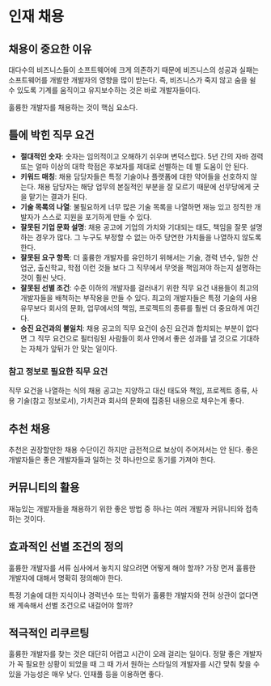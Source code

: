# 인재 채용

## 채용이 중요한 이유

대다수의 비즈니스들이 소프트웨어에 크게 의존하기 때문에 비즈니스의 성공과 실패는 소프트웨어를 개발한 개발자의 영향을 많이 받는다. 즉, 비즈니스가 죽지 않고 숨을 쉴 수 있도록 기계를 움직이고 유지보수하는 것은 바로 개발자들이다.

훌륭한 개발자를 채용하는 것이 핵심 요소다.

## 틀에 박힌 직무 요건

* **절대적인 숫자**: 숫자는 임의적이고 오해하기 쉬우며 변덕스럽다. 5년 간의 자바 경력 또는 얼마 이상의 대학 학점은 후보자를 제대로 선별하는 데 별 도움이 안 된다.
* **키워드 매칭**: 채용 담당자들은 특정 기술이나 플랫폼에 대한 약어들을 선호하지 않는다. 채용 담당자는 해당 업무의 본질적인 부분을 잘 모르기 때문에 선무당에게 굿을 맡기는 결과가 된다.
* **기술 목록의 나열**: 불필요하게 너무 많은 기술 목록을 나열하면 재능 있고 정직한 개발자가 스스로 지원을 포기하게 만들 수 있다.
* **잘못된 기업 문화 설명**: 채용 공고에 기업의 가치와 기대되는 태도, 책임을 잘못 설명하는 경우가 많다. 그 누구도 부정할 수 없는 아주 당연한 가치들을 나열하지 않도록 한다.
* **잘못된 요구 항목**: 더 훌륭한 개발자를 유인하기 위해서는 기술, 경력 년수, 일한 산업군, 출신학교, 학점 이런 것들 보다 그 직무에서 무엇을 책임져야 하는지 설명하는 것이 훨씬 낫다.
* **잘못된 선별 조건**: 수준 이하의 개발자를 걸러내기 위한 직무 요건 내용들이 최고의 개발자들을 배척하는 부작용을 만들 수 있다. 최고의 개발자들은 특정 기술의 사용 유무보다 회사의 문화, 업무에서의 책임, 프로젝트의 종류를 훨씬 더 중요하게 여긴다.
* **승진 요건과의 불일치**: 채용 공고의 직무 요건이 승진 요건과 합치되는 부분이 없다면 그 직무 요건으로 필터링된 사람들이 회사 안에서 좋은 성과를 낼 것으로 기대하는 자체가 앞뒤가 안 맞는 일이다.

### 참고 정보로 필요한 직무 요건

직무 요건을 나열하는 식의 채용 공고는 지양하고 대신 태도와 책임, 프로젝트 종류, 사용 기술(참고 정보로서), 가치관과 회사의 문화에 집중된 내용으로 채우는게 좋다.

## 추천 채용

추천은 권장할만한 채용 수단이긴 하지만 금전적으로 보상이 주어저서는 안 된다.
좋은 개발자들은 좋은 개발자들과 일하는 것 하나만으로 동기를 가져야 한다.

## 커뮤니티의 활용

재능있는 개발자들을 채용하기 위한 좋은 방법 중 하나는 여러 개발자 커뮤니티와 접촉하는 것이다.

## 효과적인 선별 조건의 정의

훌륭한 개발자를 서류 심사에서 놓치지 않으려면 어떻게 해야 할까? 가장 먼저 훌륭한 개발자에 대해서 명확히 정의해야 한다. 

특정 기술에 대한 지식이나 경력년수 또는 학위가 훌륭한 개발자와 전혀 상관이 없다면 왜 계속해서 선별 조건으로 내걸어야 할까?

## 적극적인 리쿠르팅

훌륭한 개발자를 찾는 것은 대단히 어렵고 시간이 오래 걸리는 일이다.
정말 좋은 개발자가 꼭 필요한 상황이 되었을 때 그 때 가서 원하는 스타일의 개발자를 시간 맞춰 찾을 수 있을 가능성은 매우 낮다. 인재풀 등을 이용하면 좋다.
